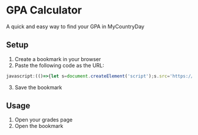 # GPA Calculator
A quick and easy way to find your GPA in MyCountryDay

## Setup
1. Create a bookmark in your browser
2. Paste the following code as the URL:
```js
javascript:(()=>{let s=document.createElement('script');s.src='https://raw.githubusercontent.com/aosceola27/gpa-calculator/refs/heads/main/calculate.js';document.body.appendChild(s)})();
```
3. Save the bookmark

## Usage
1. Open your grades page
2. Open the bookmark
